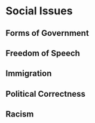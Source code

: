 # Social Issues
## Forms of Government

## Freedom of Speech

## Immigration

## Political Correctness

## Racism

